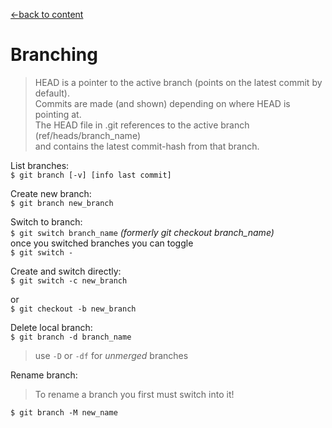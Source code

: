 [←back to content](https://github.com/pytherik/learning-git/wiki/Content)
# Branching

> HEAD is a pointer to the active branch (points on the latest commit by default).   
Commits are made (and shown) depending on where HEAD is pointing at.  
The HEAD file in .git references to the active branch (ref/heads/branch_name)  
and contains the latest commit-hash from that branch.  


List branches:  
`$ git branch [-v] [info last commit]` 

Create new branch:  
`$ git branch new_branch`

Switch to branch:  
`$ git switch branch_name` *(formerly git checkout branch_name)*   
once you switched branches you can toggle  
`$ git switch -`
 

Create and switch directly:  
`$ git switch -c new_branch`  

or  
`$ git checkout -b new_branch`  


Delete local branch:  
`$ git branch -d branch_name`  

> use `-D` or `-df` for *unmerged* branches  

Rename branch:
> To rename a branch you first must switch into it!  

`$ git branch -M new_name`  
